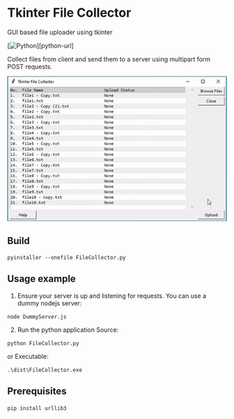 # Tkinter File Collector
GUI based file uploader using tkinter

[![Python][python-shield]][python-url]


Collect files from client and send them to a server using multipart form POST requests.

![](demo.gif)

## Build

```
pyinstaller --onefile FileCollector.py
```

## Usage example

1. Ensure your server is up and listening for requests. You can use a dummy nodejs server:
```
node DummyServer.js
```
2. Run the python application
Source:
```
python FileCollector.py
```
or
Executable:
```
.\dist\FileCollector.exe
```

## Prerequisites

```
pip install urllib3
```

<!-- Markdown link & img dfn's -->
[python-shield]: https://img.shields.io/badge/python-3.8.3-green
